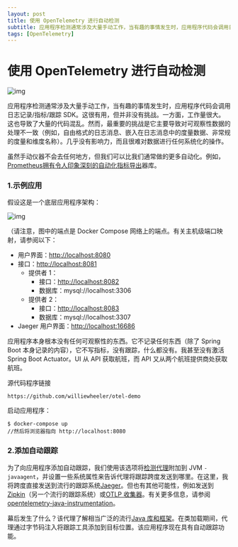```yaml
---
layout: post
title: 使用 OpenTelemetry 进行自动检测
subtitle: 应用程序检测通常涉及大量手动工作，当有趣的事情发生时，应用程序代码会调用日志记录/指标/跟踪 SDK。这很有用，但并非没有挑战。一方面，工作量很大。这也导致了大量的代码混乱。然而，最重要的挑战是它主要导致对可观察性数据的处理不一致（例如，自由格式的日志消息、嵌入在日志消息中的度量数据、非常规的度量和维度名称）。几乎没有影响力，而且很难对数据进行任何系统化的操作。
tags: [OpenTelemetry]
---
```

# 使用 OpenTelemetry 进行自动检测

![img](https://miro.medium.com/max/630/1*t05TgwQytcNhARR_VkH_Dg.jpeg)

应用程序检测通常涉及大量手动工作，当有趣的事情发生时，应用程序代码会调用日志记录/指标/跟踪 SDK。这很有用，但并非没有挑战。一方面，工作量很大。这也导致了大量的代码混乱。然而，最重要的挑战是它主要导致对可观察性数据的处理不一致（例如，自由格式的日志消息、嵌入在日志消息中的度量数据、非常规的度量和维度名称）。几乎没有影响力，而且很难对数据进行任何系统化的操作。

虽然手动仪器不会去任何地方，但我们可以比我们通常做的更多自动化。例如，[Prometheus拥有令人印象深刻的自动化](https://prometheus.io/)[指标导出](https://prometheus.io/docs/instrumenting/exporters/)器库。

### 1.示例应用

假设这是一个底层应用程序架构：

![img](https://miro.medium.com/max/630/1*KcAi1wpenVVB6trZZ0MQbw.png)

（请注意，图中的端点是 Docker Compose 网络上的端点。有关主机级端口映射，请参阅以下：

- 用户界面：[http://localhost:8080](http://localhost:8080/)
- 接口：[http://localhost:8081](http://localhost:8081/)
  - 提供者 1：
    - 接口：[http://localhost:8082](http://localhost:8082/)
    - 数据库：mysql://localhost:3306
  - 提供者 2：
    - 接口：[http://localhost:8083](http://localhost:8083/)
    - 数据库：mysql://localhost:3307
- Jaeger 用户界面：[http://localhost:16686](http://localhost:16686/)

应用程序本身根本没有任何可观察性的东西。它不记录任何东西（除了 Spring Boot 本身记录的内容），它不写指标，没有跟踪，什么都没有。我甚至没有激活 Spring Boot Actuator。UI 从 API 获取航班，而 API 又从两个航班提供商处获取航班。

源代码程序链接

```
https://github.com/williewheeler/otel-demo
```

启动应用程序：

```
$ docker-compose up
//然后将浏览器指向 http://localhost:8080
```

### 2.添加自动跟踪

为了向应用程序添加自动跟踪，我们使用该选项将[检测代理](https://www.baeldung.com/java-instrumentation)附加到 JVM `-javaagent`，并设置一些系统属性来告诉代理将跟踪跨度发送到哪里。在这里，我将跨度直接发送到流行的跟踪系统[Jaeger](https://www.jaegertracing.io/)。但也有其他可能性，例如发送到[Zipkin](https://zipkin.io/)（另一个流行的跟踪系统）或[OTLP 收集器](https://opentelemetry.io/docs/collector/about/)。有关更多信息，请参阅[opentelemetry-java-instrumentation](https://github.com/open-telemetry/opentelemetry-java-instrumentation)。

幕后发生了什么？该代理了解相当广泛的流行[Java 库和框架](https://github.com/open-telemetry/opentelemetry-java-instrumentation#supported-java-libraries-and-frameworks)。在类加载期间，代理通过字节码注入将跟踪工具添加到目标位置。该应用程序现在具有自动跟踪功能。